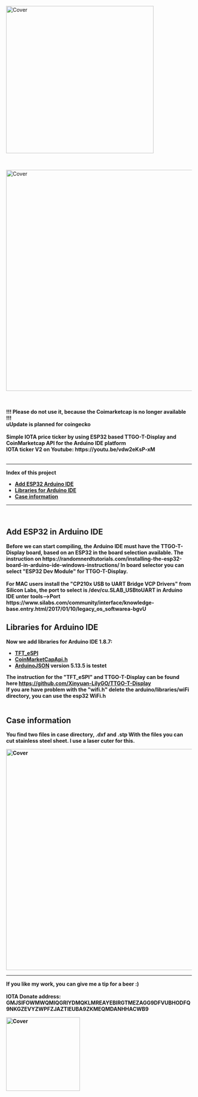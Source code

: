 <p><img src="https://github.com/oxinon/IOTA-price-ticker-V2-TTGO-T-Display/blob/master/picture/IOTA-Price-Ticker.png" alt="Cover" width="400"></p>

<br>

<p><img src="https://github.com/oxinon/IOTA-price-ticker-V2-TTGO-T-Display/blob/master/picture/priceticker2.png" alt="Cover" width="600"></p>
<br>
<br>
<b>!!! Please do not use it, because the Coimarketcap is no longer available !!!<b/> <br>
uUpdate is planned for coingecko
<br>
<br>
Simple IOTA price ticker by using ESP32 based TTGO-T-Display and CoinMarketcap API for the Arduino IDE platform
<br>
IOTA ticker V2 on Youtube: https://youtu.be/vdw2eKsP-xM
<br>
<br>

* * *

<b>Index of this project</b>

+ [Add ESP32 Arduino IDE](#ESP32)
+ [Libraries for Arduino IDE](#libraries)
+ [Case information](#case)

* * *
<br>
<a name="ESP32"></a><h2>Add ESP32 in Arduino IDE</h2>
Before we can start compiling, the Arduino IDE must have the TTGO-T-Display board, based on an ESP32 in the board selection available.
The instruction on https://randomnerdtutorials.com/installing-the-esp32-board-in-arduino-ide-windows-instructions/
In board selector you can select "ESP32 Dev Module" for TTGO-T-Display.
<br>
<br>
For MAC users install the "CP210x USB to UART Bridge VCP Drivers" from Silicon Labs, the port to select is /dev/cu.SLAB_USBtoUART in Arduino IDE unter tools-->Port
<br>
https://www.silabs.com/community/interface/knowledge-base.entry.html/2017/01/10/legacy_os_softwarea-bgvU
<br>

<a name="libraries"></a><h2>Libraries for Arduino IDE</h2>
Now we add libraries for Arduino IDE 1.8.7:
<br>

+ [TFT_eSPI](https://github.com/Bodmer/TFT_eSPI)
+ [CoinMarketCapApi.h](https://github.com/witnessmenow/arduino-coinmarketcap-api)
+ [ArduinoJSON](https://github.com/bblanchon/ArduinoJson) version 5.13.5 is testet 
   
The instruction for the "TFT_eSPI" and TTGO-T-Display can be found here https://github.com/Xinyuan-LilyGO/TTGO-T-Display<br>
If you are have problem with the "wifi.h" delete the arduino/libraries/wiFi directory, you can use the esp32 WiFi.h
<br>
<br>
<a name="case"></a><h2>Case information</h2>
You find two files in case directory, .dxf and .stp With the files you can cut stainless steel sheet. I use a laser cuter for this.
<p><img src="https://github.com/oxinon/IOTA-price-ticker-V2-TTGO-T-Display/blob/master/case/case2.png" alt="Cover" width="600"></p>

* * *

If you like my work, you can give me a tip for a beer :)<br><br>
<b>IOTA Donate address:</b> 
GMJSIFOWMWQMIQGRIYDMQKLMREAYEBIRGTMEZAGG9DFVUBHODFQ9NKGZEVYZWPFZJAZTIEUBA9ZKMEQMDANHHACWB9 <br>

<p><img src="https://github.com/oxinon/IOTA-price-ticker-V2-TTGO-T-Display/blob/master/picture/qrcode.png" alt="Cover" width="200"></p>
